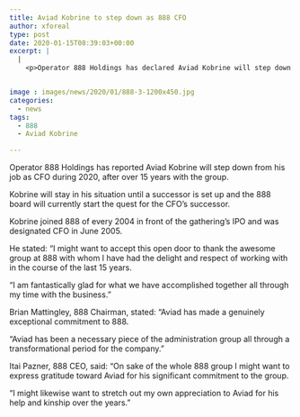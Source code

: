 ```yaml
---
title: Aviad Kobrine to step down as 888 CFO
author: xforeal 
type: post
date: 2020-01-15T08:39:03+00:00
excerpt: |
  |
    <p>Operator 888 Holdings has declared Aviad Kobrine will step down from his job as CFO during 2020, after over 15 years with the group</p>


image : images/news/2020/01/888-3-1200x450.jpg
categories:
  - news
tags:
  - 888
  - Aviad Kobrine

---
```

Operator 888 Holdings has reported Aviad Kobrine will step down from his job as CFO during 2020, after over 15 years with the group.

Kobrine will stay in his situation until a successor is set up and the 888 board will currently start the quest for the CFO’s successor.&nbsp;

Kobrine joined 888 of every 2004 in front of the gathering’s IPO and was designated CFO in June 2005.

He stated: “I might want to accept this open door to thank the awesome group at 888 with whom I have had the delight and respect of working with in the course of the last 15 years.&nbsp;

“I am fantastically glad for what we have accomplished together all through my time with the business.”

Brian Mattingley, 888 Chairman, stated: “Aviad has made a genuinely exceptional commitment to 888.

“Aviad has been a necessary piece of the administration group all through a transformational period for the company.”

<span class="bi">Itai Pazner, 888 CEO, said:&nbsp;<span class="bh">“On sake of the whole 888 group I might want to express gratitude toward Aviad for his&nbsp;<span class="bj">significant commitment to the group.</span></span></span>

<span class="bj">“I might likewise want to stretch out my own appreciation to Aviad for his help and kinship over the years.”</span>